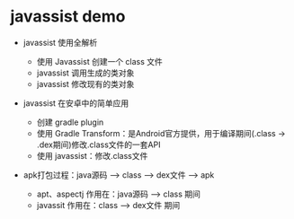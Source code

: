 # javassist demo

- javassist 使用全解析
  - 使用 Javassist 创建一个 class 文件
  - javassist 调用生成的类对象
  - javassist 修改现有的类对象

- javassist 在安卓中的简单应用
  - 创建 gradle plugin 
  - 使用 Gradle Transform：是Android官方提供，用于编译期间(.class -> .dex期间)修改.class文件的一套API
  - 使用 javassist：修改.class文件

- apk打包过程：java源码 --> class --> dex文件 --> apk
  - apt、aspectj 作用在：java源码 --> class 期间
  - javassit 作用在：class --> dex文件 期间

